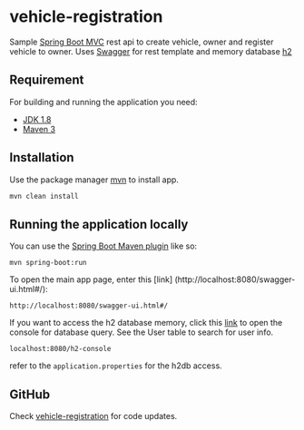 
# vehicle-registration
Sample [Spring Boot MVC](http://projects.spring.io/spring-boot/) rest api to create vehicle, owner and register vehicle to owner. Uses [Swagger](https://swagger.io/) for rest template and memory database [h2](https://www.h2database.com/html/main.html)

## Requirement
For building and running the application you need:

- [JDK 1.8](http://www.oracle.com/technetwork/java/javase/downloads/jdk8-downloads-2133151.html)
- [Maven 3](https://maven.apache.org)

## Installation
Use the package manager [mvn](https://maven.apache.org/download.cgi) to install app.
```bash
mvn clean install
```
## Running the application locally

You can use the [Spring Boot Maven plugin](https://docs.spring.io/spring-boot/docs/current/reference/html/build-tool-plugins-maven-plugin.html) like so:

```shell
mvn spring-boot:run
```

To open the main app page, enter this [link]
(http://localhost:8080/swagger-ui.html#/): 

```shell
http://localhost:8080/swagger-ui.html#/ 
```

If you want to access the h2 database memory, click this [link](http://localhost:8080/h2-console) to open the console for database query. See the User table to search for user info.

```shell
localhost:8080/h2-console
```
refer to the `application.properties` for the h2db access.

## GitHub
Check [vehicle-registration](https://github.com/orengoreng/vehicle-registration) for code updates.




